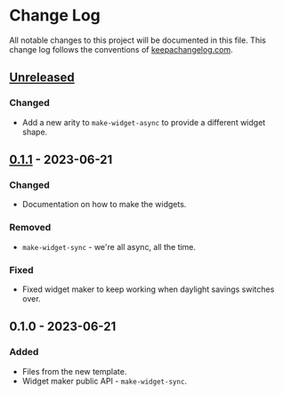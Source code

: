 # Change Log
All notable changes to this project will be documented in this file. This change log follows the conventions of [keepachangelog.com](http://keepachangelog.com/).

## [Unreleased]
### Changed
- Add a new arity to `make-widget-async` to provide a different widget shape.

## [0.1.1] - 2023-06-21
### Changed
- Documentation on how to make the widgets.

### Removed
- `make-widget-sync` - we're all async, all the time.

### Fixed
- Fixed widget maker to keep working when daylight savings switches over.

## 0.1.0 - 2023-06-21
### Added
- Files from the new template.
- Widget maker public API - `make-widget-sync`.

[Unreleased]: https://sourcehost.site/your-name/clojure-first-project/compare/0.1.1...HEAD
[0.1.1]: https://sourcehost.site/your-name/clojure-first-project/compare/0.1.0...0.1.1
